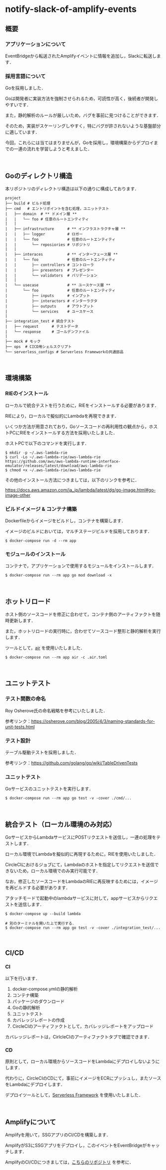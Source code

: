 # notify-slack-of-amplify-events

## 概要

### アプリケーションについて

EventBridgeから転送されたAmplifyイベントに情報を追加し，Slackに転送します．

### 採用言語について

Goを採用しました．

Goは開発者に実装方法を強制させられるため，可読性が高く，後続者が開発しやすいです．

また，静的解析のルールが厳しいため，バグを事前に見つけることができます．

そのため，実装がスケーリングしやすく，特にバグが許されないような基盤部分に適しています．

今回，これらには当てはまりませんが，Goを採用し，環境構築からデプロイまでの一連の流れを学習しようと考えました．

<br>

## Goのディレクトリ構造

本リポジトリのディレクトリ構造は以下の通りに構成しております．

```
project
├── build # ビルド処理
├── cmd   # エントリポイントを含む処理，ユニットテスト
|   ├── domain  # ** ドメイン層 **
|   |   └── foo # 任意のルートエンティティ
|   |
|   ├── infrastructure      # ** インフラストラクチャ層 ** 
|   |   ├── logger          # ロガー 
|   |   └── foo             # 任意のルートエンティティ
|   |       └── reposiories # リポジトリ
|   |
|   ├── interaces           # ** インターフェース層 **
|   |   └── foo             # 任意のルートエンティティ
|   |       ├── controllers # コントローラ
|   |       ├── presenters  # プレゼンター
|   |       └── validators  # バリデーション
|   |     
|   └── usecase             # ** ユースケース層 **
|       └── foo             # 任意のルートエンティティ
|           ├── inputs      # インプット
|           ├── interactors # インターラクタ
|           ├── outputs     # アウトプット
|           └── services    # ユースケース
| 
├── integration_test # 統合テスト
|   ├── request      # テストデータ 
|   └── response     # ゴールデンファイル
| 
├── mock # モック
├── ops  # CICD用シェルスクリプト
└── serverless_configs # Serverless Frameworkの共通部品
```

<br>

## 環境構築

### RIEのインストール

ローカルで統合テストを行うために，RIEをインストールする必要があります．

RIEにより，ローカルで擬似的にLambdaを再現できます．

いくつか方法が用意されており，Goソースコードの再利用性の観点から，ホストPCにRIEをインストールする方法を採用いたしました．

ホストPCで以下のコマンドを実行します．

```shell
$ mkdir -p ~/.aws-lambda-rie
$ curl -Lo ~/.aws-lambda-rie/aws-lambda-rie https://github.com/aws/aws-lambda-runtime-interface-emulator/releases/latest/download/aws-lambda-rie
$ chmod +x ~/.aws-lambda-rie/aws-lambda-rie
```

その他のインストール方法につきましては，以下のリンクを参考に．

https://docs.aws.amazon.com/ja_jp/lambda/latest/dg/go-image.html#go-image-other

### ビルドイメージ & コンテナ構築

Dockerfileからイメージをビルドし，コンテナを構築します．

イメージのビルドにおいては，マルチステージビルドを採用しております．

```shell
$ docker-compose run -d --rm app
````

### モジュールのインストール

コンテナで，アプリケーションで使用するモジュールをインストールします．

```shell
$ docker-compose run --rm app go mod download -x
```

<br>

## ホットリロード

ホスト側のソースコードを修正に合わせて，コンテナ側のアーティファクトを随時更新します．

また，ホットリロードの実行時に，合わせてソースコード整形と静的解析を実行します．

ツールとして，[air](https://github.com/cosmtrek/air) を使用いたしました．

```shell
$ docker-compose run --rm app air -c .air.toml
```

<br>

## ユニットテスト

### テスト関数の命名

Roy Osherove氏の命名戦略を参考にいたしました．

参考リンク：https://osherove.com/blog/2005/4/3/naming-standards-for-unit-tests.html

### テスト設計

テーブル駆動テストを採用しました．

参考リンク：https://github.com/golang/go/wiki/TableDrivenTests

### ユニットテスト

Goサービスのユニットテストを実行します．

```shell
$ docker-compose run --rm app go test -v -cover ./cmd/...
```

<br>

## 統合テスト（ローカル環境のみ対応）

GoサービスからLambdaサービスにPOSTリクエストを送信し，一連の処理をテストします．

ローカル環境でLambdaを擬似的に再現するために，RIEを使用いたしました．

CircleCIにおけるジョブにて，Lambdaのホストを指定してリクエストを送信できないため，ローカル環境でのみ実行可能です．

なお，修正したソースコードをLambdaのRIEに再反映するためには，イメージを再ビルドする必要があります．

アタッチモードで起動中のlambdaサービスに対して，appサービスからリクエストを送信します．

```shell
$ docker-compose up --build lambda

# 別のターミナルを開いた上で実行する．
$ docker-compose run --rm app go test -v -cover ./integration_test/...
```

<br>

## CI/CD

### CI

以下を行います．

1. docker-compose.ymlの静的解析
2. コンテナ構築
3. パッケージのダウンロード
4. Goの静的解析
5. ユニットテスト
6. カバレッジレポートの作成
7. CircleCIのアーティファクトとして，カバレッジレポートをアップロード

カバレッジレポートは，CirlcleCIのアーティファクトタブで確認できます．

### CD

原則として，ローカル環境からソースコードをLambdaにデプロイしないようにします．

代わりに，CircleCIのCDにて，事前にイメージをECRにプッシュし，またソースをLambdaにデプロイします．

デプロイツールとして，[Serverless Framework](https://github.com/serverless/serverless) を使用いたしました．

<br>

## Amplifyについて

Amplifyを用いて，SSGアプリのCI/CDを構築します．

AmplifyがS3にSSGアプリをデプロイし，このイベントをEventBridgeがキャッチします．

AmplifyのCI/CDにつきましては，[こちらのリポジトリ](https://github.com/hiroki-it/deploy-ssg-to-amplify) を参考に．
